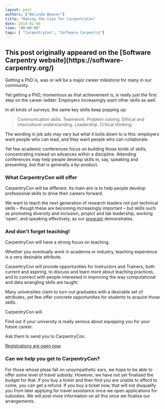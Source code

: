```yaml
---
layout: post
authors: ["Belinda Weaver"]
title: "Making the Case for CarpentryCon"
date: 2018-02-08
time: "00:00:00"
tags: [ "CarpentryCon", "Software Carpentry"]
---
```


<h2>This post originally appeared on the [Software Carpentry website](https://software-carpentry.org/)</h2>

Getting a PhD is, was or will be a major career milestone for many in our community. 

Yet getting a PhD, momentous as that achievement is, is really just the first step on the career ladder.
Employers increasingly want other skills as well.

In all kinds of surveys, the same key skills keep popping up:

> Communication skills. Teamwork. Problem solving. Ethical and intercultural understanding. Leadership. Critical thinking.

The wording in job ads may vary but what it boils down to is this: employers want people who can lead, and they want people 
who can collaborate.

Yet few academic conferences focus on building those kinds of skills, concentrating instead on advances within a discipline. 
Attending conferences may help people develop skills in, say, speaking and presenting, but that is generally a by-product.

### What CarpentryCon will offer

CarpentryCon will be different. Its main aim is to help people develop professional skills to drive their careers forward. 

We want to teach the next generation of research leaders not just technical skills – though these are becoming increasingly 
important – but skills such as promoting diversity and inclusion, project and lab leadership, working 'open', 
and speaking effectively, as our [program]( http://www.carpentrycon.org/#prog) demonstrates.

### And don't forget teaching! 

CarpentryCon will have a strong focus on teaching.

Whether you eventually work in academia or industry, teaching experience is a very desirable attribute.

CarpentryCon will provide opportunities for Instructors and Trainers, both current and aspiring, to discuss and learn more about teaching practices,
and to connect with people interested in improving the way computational and data wrangling skills are taught.

Many universities claim to turn out graduates with a desirable set of attributes, yet few offer 
concrete opportunities for students to acquire those skills. 

CarpentryCon will.

Find out if *your* university is really serious about equipping you for your future career. 

Ask them to send you to CarpentryCon.

[Registrations are open now](https://www.eventbrite.com/e/carpentrycon-2018-tickets-42447719271). 

### Can we help you get to CarpentryCon?

For those whose pleas fall on unsympathetic ears, we hope to be able to offer *some* level of travel subsidy. However, we have not yet finalised the budget for that. If you buy a ticket and then find you are unable to afford to come, you can get a refund. If you buy a ticket now, that will not disqualify you from later applying for travel assistance once we open applications for subsidies. We will post more information on all this once we finalise our arrangements. 


